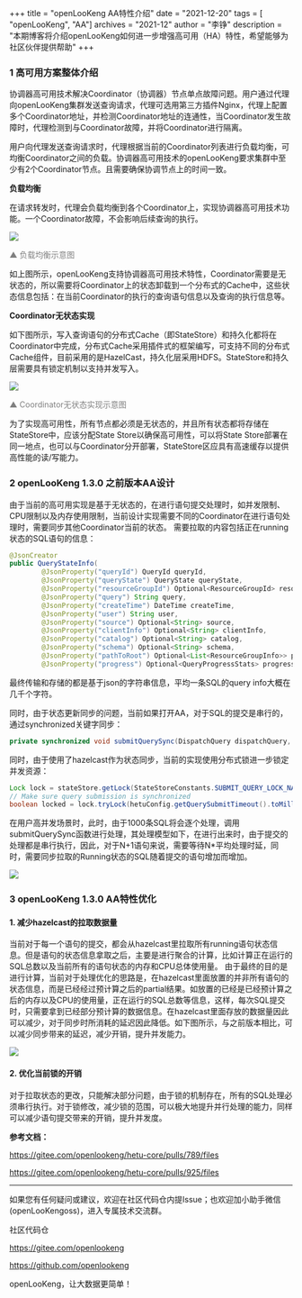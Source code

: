 +++ 
title = "openLooKeng AA特性介绍"
date = "2021-12-20"
tags = [ "openLooKeng", "AA"]
archives = "2021-12"
author = "李铮"
description = "本期博客将介绍openLooKeng如何进一步增强高可用（HA）特性，希望能够为社区伙伴提供帮助"
+++


### 1 高可用方案整体介绍

协调器高可用技术解决Coordinator（协调器）节点单点故障问题。用户通过代理向openLooKeng集群发送查询请求，代理可选用第三方插件Nginx，代理上配置多个Coordinator地址，并检测Coordinator地址的连通性，当Coordinator发生故障时，代理检测到与Coordinator故障，并将Coordinator进行隔离。

用户向代理发送查询请求时，代理根据当前的Coordinator列表进行负载均衡，可均衡Coordinator之间的负载。协调器高可用技术的openLooKeng要求集群中至少有2个Coordinator节点。且需要确保协调节点上的时间一致。

**负载均衡**

在请求转发时，代理会负载均衡到各个Coordinator上，实现协调器高可用技术功能。一个Coordinator故障，不会影响后续查询的执行。

<img src='/zh-cn/blog/20211220/aa01.jpg' />

<font color=gray>▲ 负载均衡示意图</font>

如上图所示，openLooKeng支持协调器高可用技术特性，Coordinator需要是无状态的，所以需要将Coordinator上的状态卸载到一个分布式的Cache中，这些状态信息包括：在当前Coordinator的执行的查询语句信息以及查询的执行信息等。


**Coordinator无状态实现**

如下图所示，写入查询语句的分布式Cache（即StateStore）和持久化都将在Coordinator中完成，分布式Cache采用插件式的框架编写，可支持不同的分布式Cache组件，目前采用的是HazelCast，持久化层采用HDFS。StateStore和持久层需要具有锁定机制以支持并发写入。

<img src='/zh-cn/blog/20211220/aa02.jpg' />

<font color=gray>▲ Coordinator无状态实现示意图</font>

为了实现高可用性，所有节点都必须是无状态的，并且所有状态都将存储在StateStore中，应该分配State Store以确保高可用性，可以将State Store部署在同一地点，也可以与Coordinator分开部署，StateStore区应具有高速缓存以提供高性能的读/写能力。

### 2 openLooKeng 1.3.0 之前版本AA设计

由于当前的高可用实现是基于无状态的，在进行语句提交处理时，如并发限制、CPU限制以及内存使用限制，当前设计实现需要不同的Coordinator在进行语句处理时，需要同步其他Coordinator当前的状态。
需要拉取的内容包括正在running状态的SQL语句的信息：

```java
@JsonCreator
public QueryStateInfo(
        @JsonProperty("queryId") QueryId queryId,
        @JsonProperty("queryState") QueryState queryState,
        @JsonProperty("resourceGroupId") Optional<ResourceGroupId> resourceGroupId,
        @JsonProperty("query") String query,
        @JsonProperty("createTime") DateTime createTime,
        @JsonProperty("user") String user,
        @JsonProperty("source") Optional<String> source,
        @JsonProperty("clientInfo") Optional<String> clientInfo,
        @JsonProperty("catalog") Optional<String> catalog,
        @JsonProperty("schema") Optional<String> schema,
        @JsonProperty("pathToRoot") Optional<List<ResourceGroupInfo>> pathToRoot,
        @JsonProperty("progress") Optional<QueryProgressStats> progress)
```

最终传输和存储的都是基于json的字符串信息，平均一条SQL的query info大概在几千个字符。

同时，由于状态更新同步的问题，当前如果打开AA，对于SQL的提交是串行的，通过synchronized关键字同步：

```java
private synchronized void submitQuerySync(DispatchQuery dispatchQuery, SelectionContext selectionContext)
```

同时，由于使用了hazelcast作为状态同步，当前的实现使用分布式锁进一步锁定并发资源：

```java
Lock lock = stateStore.getLock(StateStoreConstants.SUBMIT_QUERY_LOCK_NAME);
// Make sure query submission is synchronized
boolean locked = lock.tryLock(hetuConfig.getQuerySubmitTimeout().toMillis(), TimeUnit.MILLISECONDS);
```
在用户高并发场景时，此时，由于1000条SQL将会逐个处理，调用submitQuerySync函数进行处理，其处理模型如下，在进行出来时，由于提交的处理都是串行执行，因此，对于N+1语句来说，需要等待N*平均处理时延，同时，需要同步拉取的Running状态的SQL随着提交的语句增加而增加。

<img src='/zh-cn/blog/20211220/aa03.jpg' />

### 3 openLooKeng 1.3.0 AA特性优化

#### 1. 减少hazelcast的拉取数据量

当前对于每一个语句的提交，都会从hazelcast里拉取所有running语句状态信息。但是语句的状态信息拿取之后，主要是进行聚合的计算，比如计算正在运行的SQL总数以及当前所有的语句状态的内存和CPU总体使用量。
由于最终的目的是进行计算，当前对于处理优化的思路是，在hazelcast里面放置的并非所有语句的状态信息，而是已经经过预计算之后的partial结果。如放置的已经是已经预计算之后的内存以及CPU的使用量，正在运行的SQL总数等信息，这样，每次SQL提交时，只需要拿到已经部分预计算的数据信息。在hazelcast里面存放的数据量因此可以减少，对于同步时所消耗的延迟因此降低。如下图所示，与之前版本相比，可以减少同步带来的延迟，减少开销，提升并发能力。

<img src='/zh-cn/blog/20211220/aa04.jpg' />

#### 2. 优化当前锁的开销

对于拉取状态的更改，只能解决部分问题，由于锁的机制存在，所有的SQL处理必须串行执行。对于锁修改，减少锁的范围，可以极大地提升并行处理的能力，同样可以减少语句提交带来的开销，提升并发度。


**参考文档：**

<https://gitee.com/openlookeng/hetu-core/pulls/789/files>

<https://gitee.com/openlookeng/hetu-core/pulls/925/files>


---

如果您有任何疑问或建议，欢迎在社区代码仓内提Issue；也欢迎加小助手微信(openLooKengoss)，进入专属技术交流群。

社区代码仓 

<https://gitee.com/openlookeng>

<https://github.com/openlookeng>


openLooKeng，让大数据更简单！